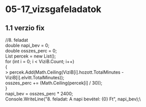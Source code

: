 # 05-17_vizsgafeladatok

## 1.1 verzio fix

//8. feladat\
            double napi_bev = 0;\
            double osszes_perc = 0;\
            List<double> percek = new List<double>();\
            for (int i = 0; i < ViziB.Count; i++)\
            {\
               > percek.Add(Math.Ceiling(ViziB[i].hozott.TotalMinutes - ViziB[i].elvitt.TotalMinutes));\
                osszes_perc += (Math.Ceiling(percek[i] / 30));\
            }\
            napi_bev = osszes_perc * 2400;\
            Console.WriteLine("8. feladat: A napi bevétel: {0} Ft", napi_bev);\
